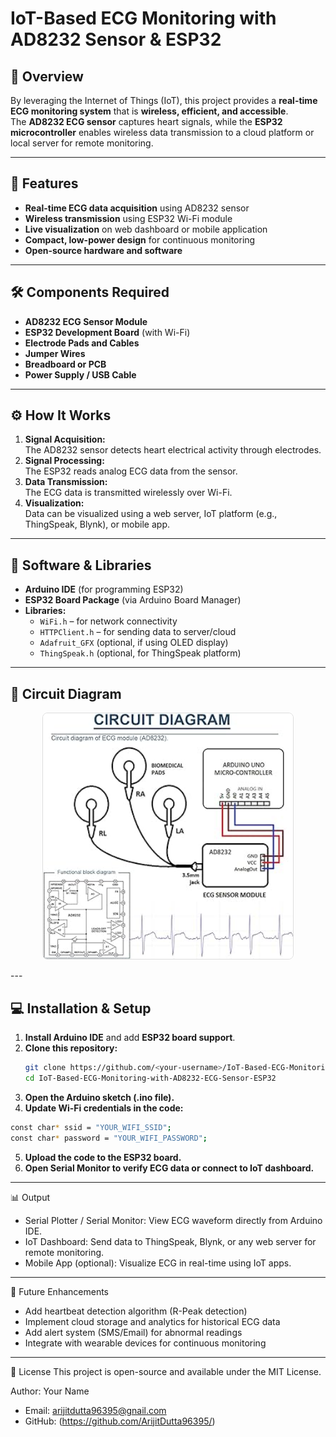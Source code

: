 # IoT-Based ECG Monitoring with AD8232 Sensor & ESP32

## 📖 Overview
By leveraging the Internet of Things (IoT), this project provides a **real-time ECG monitoring system** that is **wireless, efficient, and accessible**.  
The **AD8232 ECG sensor** captures heart signals, while the **ESP32 microcontroller** enables wireless data transmission to a cloud platform or local server for remote monitoring.

---

## 🚀 Features
- **Real-time ECG data acquisition** using AD8232 sensor  
- **Wireless transmission** using ESP32 Wi-Fi module  
- **Live visualization** on web dashboard or mobile application  
- **Compact, low-power design** for continuous monitoring  
- **Open-source hardware and software**  

---

## 🛠️ Components Required
- **AD8232 ECG Sensor Module**  
- **ESP32 Development Board** (with Wi-Fi)  
- **Electrode Pads and Cables**  
- **Jumper Wires**  
- **Breadboard or PCB**  
- **Power Supply / USB Cable**  

---

## ⚙️ How It Works
1. **Signal Acquisition:**  
   The AD8232 sensor detects heart electrical activity through electrodes.  
2. **Signal Processing:**  
   The ESP32 reads analog ECG data from the sensor.  
3. **Data Transmission:**  
   The ECG data is transmitted wirelessly over Wi-Fi.  
4. **Visualization:**  
   Data can be visualized using a web server, IoT platform (e.g., ThingSpeak, Blynk), or mobile app.  

---

## 🧰 Software & Libraries
- **Arduino IDE** (for programming ESP32)  
- **ESP32 Board Package** (via Arduino Board Manager)  
- **Libraries:**
  - `WiFi.h` – for network connectivity  
  - `HTTPClient.h` – for sending data to server/cloud  
  - `Adafruit_GFX` (optional, if using OLED display)  
  - `ThingSpeak.h` (optional, for ThingSpeak platform)  

---

## 🔧 Circuit Diagram
<p align="center">
  <a href="https://github.com/ArijitDutta96395/IoT-Based-ECG-Monitoring-with-AD8232-ECG-Sensor-ESP32/blob/main/Circuit%20Diagram.jpg">
    <img src="https://github.com/ArijitDutta96395/IoT-Based-ECG-Monitoring-with-AD8232-ECG-Sensor-ESP32/raw/main/Circuit%20Diagram.jpg" alt="Circuit Diagram" width="400px" style="border:1px solid #ddd; border-radius:8px;" />
  </a>
</p>
---

## 💻 Installation & Setup
1. **Install Arduino IDE** and add **ESP32 board support**.  
2. **Clone this repository:**
   ```bash
   git clone https://github.com/<your-username>/IoT-Based-ECG-Monitoring-with-AD8232-ECG-Sensor-ESP32.git
   cd IoT-Based-ECG-Monitoring-with-AD8232-ECG-Sensor-ESP32
3. **Open the Arduino sketch (.ino file).**
4. **Update Wi-Fi credentials in the code:**
```bash
const char* ssid = "YOUR_WIFI_SSID";
const char* password = "YOUR_WIFI_PASSWORD";
```

5. **Upload the code to the ESP32 board.**
6. **Open Serial Monitor to verify ECG data or connect to IoT dashboard.**
---

📊 Output
- Serial Plotter / Serial Monitor: View ECG waveform directly from Arduino IDE.
- IoT Dashboard: Send data to ThingSpeak, Blynk, or any web server for remote monitoring.
- Mobile App (optional): Visualize ECG in real-time using IoT apps.
  
---

🔮 Future Enhancements
- Add heartbeat detection algorithm (R-Peak detection)
- Implement cloud storage and analytics for historical ECG data
- Add alert system (SMS/Email) for abnormal readings
- Integrate with wearable devices for continuous monitoring
  
---

📜 License
This project is open-source and available under the MIT License.

Author: Your Name
- Email: arijitdutta96395@gnail.com
- GitHub: (https://github.com/ArijitDutta96395/)








